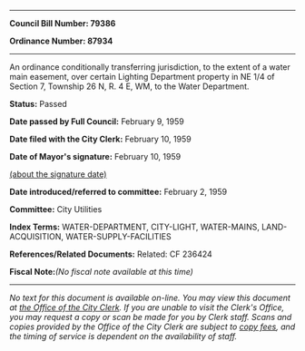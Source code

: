 

********

**Council Bill Number: 79386**
   
**Ordinance Number: 87934**
********

 An ordinance conditionally transferring jurisdiction, to the extent of a water main easement, over certain Lighting Department property in NE 1/4 of Section 7, Township 26 N, R. 4 E, WM, to the Water Department.

**Status:** Passed
   
**Date passed by Full Council:** February 9, 1959
   
**Date filed with the City Clerk:** February 10, 1959
   
**Date of Mayor's signature:** February 10, 1959
   
[(about the signature date)](/~public/approvaldate.htm)
   
   
   
**Date introduced/referred to committee:** February 2, 1959
   
**Committee:** City Utilities
   
   
**Index Terms:** WATER-DEPARTMENT, CITY-LIGHT, WATER-MAINS, LAND-ACQUISITION, WATER-SUPPLY-FACILITIES

**References/Related Documents:** Related: CF 236424

**Fiscal Note:**_(No fiscal note available at this time)_
********

_No text for this document is available on-line. You may view this document at [the Office of the City Clerk](http://www.seattle.gov/leg/clerk/contactUs.htm). If you are unable to visit the Clerk's Office, you may request a copy or scan be made for you by Clerk staff. Scans and copies provided by the Office of the City Clerk are subject to [copy fees](http://clerk.seattle.gov/~public/clerkfees.htm), and the timing of service is dependent on the availability of staff._

